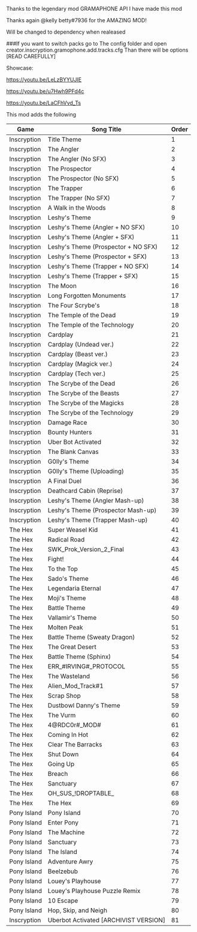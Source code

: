 Thanks to the legendary mod GRAMAPHONE API I have made this mod

Thanks again @kelly betty#7936 for the AMAZING MOD!

Will be changed to dependency when realeased

###If you want to switch packs go to The config folder and open creator.inscryption.gramophone.add.tracks.cfg Than there will be options [READ CAREFULLY]

Showcase:

https://youtu.be/LeLzBYYUJIE

https://youtu.be/u7Hwh9PFd4c

https://youtu.be/LaCFhVvd_Ts

This mod adds the following

|Game|Song Title|Order|
|-|-|-|
| Inscryption | Title Theme | 1 |
| Inscryption | The Angler | 2 |
| Inscryption | The Angler (No SFX) | 3 |
| Inscryption | The Prospector | 4 |
| Inscryption | The Prospector (No SFX) | 5 |
| Inscryption | The Trapper | 6 |
| Inscryption | The Trapper (No SFX) | 7 |
| Inscryption | A Walk in the Woods | 8 |
| Inscryption | Leshy's Theme | 9 |
| Inscryption | Leshy's Theme (Angler + NO SFX) | 10 |
| Inscryption | Leshy's Theme (Angler + SFX) | 11 |
| Inscryption | Leshy's Theme (Prospector + NO SFX) | 12 |
| Inscryption | Leshy's Theme (Prospector + SFX) | 13 |
| Inscryption | Leshy's Theme (Trapper + NO SFX) | 14 |
| Inscryption | Leshy's Theme (Trapper + SFX) | 15 |
| Inscryption | The Moon | 16 |
| Inscryption | Long Forgotten Monuments | 17 |
| Inscryption | The Four Scrybe's | 18 |
| Inscryption | The Temple of the Dead | 19 |
| Inscryption | The Temple of the Technology | 20 |
| Inscryption | Cardplay | 21 |
| Inscryption | Cardplay (Undead ver.) | 22 |
| Inscryption | Cardplay (Beast ver.) | 23 |
| Inscryption | Cardplay (Magick ver.) | 24 |
| Inscryption | Cardplay (Tech ver.) | 25 |
| Inscryption | The Scrybe of the Dead | 26 |
| Inscryption | The Scrybe of the Beasts | 27 |
| Inscryption | The Scrybe of the Magicks | 28 |
| Inscryption | The Scrybe of the Technology | 29 |
| Inscryption | Damage Race | 30 |
| Inscryption | Bounty Hunters | 31 |
| Inscryption | Uber Bot Activated | 32 |
| Inscryption | The Blank Canvas | 33 |
| Inscryption | G0lly's Theme | 34 |
| Inscryption | G0lly's Theme (Uploading) | 35 |
| Inscryption | A Final Duel | 36 |
| Inscryption | Deathcard Cabin (Reprise) | 37 |
| Inscryption | Leshy's Theme (Angler Mash-up) | 38 |
| Inscryption | Leshy's Theme (Prospector Mash-up) | 39 |
| Inscryption | Leshy's Theme (Trapper Mash-up) | 40 |
| The Hex | Super Weasel Kid | 41 |
| The Hex | Radical Road | 42 |
| The Hex | SWK_Prok_Version_2_Final | 43 |
| The Hex | Fight! | 44 |
| The Hex | To the Top | 45 |
| The Hex | Sado's Theme | 46 |
| The Hex | Legendaria Eternal | 47 |
| The Hex | Moji's Theme | 48 |
| The Hex | Battle Theme | 49 |
| The Hex | Vallamir's Theme | 50 |
| The Hex | Molten Peak | 51 |
| The Hex | Battle Theme (Sweaty Dragon) | 52 |
| The Hex | The Great Desert | 53 |
| The Hex | Battle Theme (Sphinx) | 54 |
| The Hex | ERR_#IRVING#_PROTOCOL | 55 |
| The Hex | The Wasteland | 56 |
| The Hex | Alien_Mod_Track#1 | 57 |
| The Hex | Scrap Shop | 58 |
| The Hex | Dustbowl Danny's Theme | 59 |
| The Hex | The Vurm | 60 |
| The Hex | 4@RDC0r#_MOD# | 61 |
| The Hex | Coming In Hot | 62 |
| The Hex | Clear The Barracks | 63 |
| The Hex | Shut Down | 64 |
| The Hex | Going Up | 65 |
| The Hex | Breach | 66 |
| The Hex | Sanctuary | 67 |
| The Hex | OH_SUS_!DROPTABLE_ | 68 |
| The Hex | The Hex | 69 |
| Pony Island | Pony Island | 70 |
| Pony Island | Enter Pony | 71 |
| Pony Island | The Machine | 72 |
| Pony Island | Sanctuary | 73 |
| Pony Island | The Island | 74 |
| Pony Island | Adventure Awry | 75 |
| Pony Island | Beelzebub | 76 |
| Pony Island | Louey's Playhouse | 77 |
| Pony Island | Louey's Playhouse Puzzle Remix | 78 |
| Pony Island | 10 Escape | 79 |
| Pony Island | Hop, Skip, and Neigh | 80 |
| Inscryption | Uberbot Activated [ARCHIVIST VERSION] | 81 |
